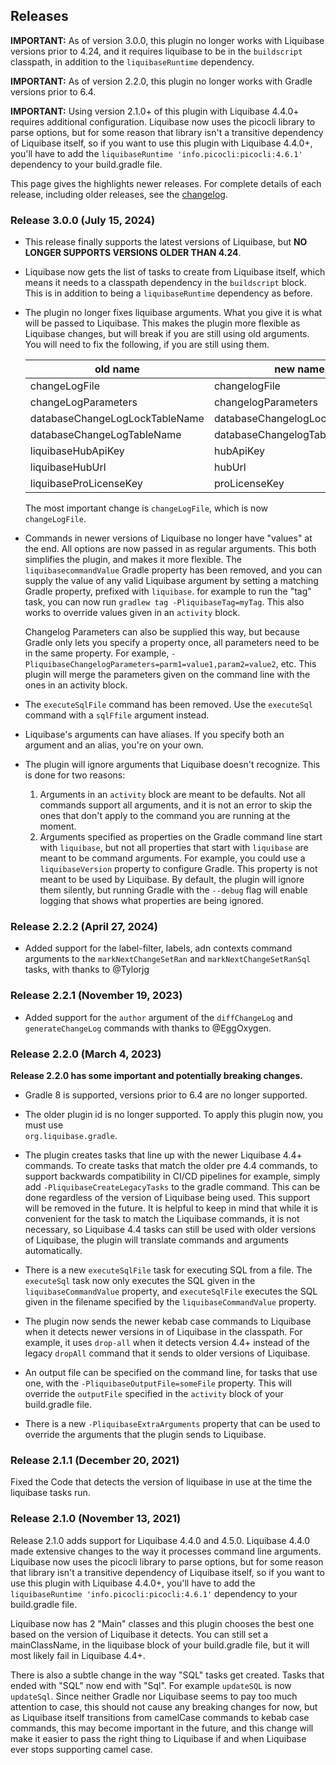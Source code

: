 Releases
--------

**IMPORTANT:** As of version 3.0.0, this plugin no longer works with Liquibase versions prior to
4.24, and it requires liquibase to be in the `buildscript` classpath, in addition to the 
`liquibaseRuntime` dependency.

**IMPORTANT:** As of version 2.2.0, this plugin no longer works with Gradle versions prior to 6.4.

**IMPORTANT:** Using version 2.1.0+ of this plugin with Liquibase 4.4.0+ requires additional 
configuration.  Liquibase now uses the picocli library to parse options, but for some reason that
library isn't a transitive dependency of Liquibase itself, so if you want to use this plugin with
Liquibase 4.4.0+, you'll have to add the `liquibaseRuntime 'info.picocli:picocli:4.6.1'` dependency
to your build.gradle file.

This page gives the highlights newer releases.  For complete details of each release, including 
older releases, see the [changelog](./changelog.md).

### Release 3.0.0 (July 15, 2024)

- This release finally supports the latest versions of Liquibase, but **NO LONGER SUPPORTS VERSIONS
  OLDER THAN 4.24**.  

- Liquibase now gets the list of tasks to create from Liquibase itself, which means it needs to a
  classpath dependency in the `buildscript` block.  This is in addition to being a 
  `liquibaseRuntime` dependency as before.

- The plugin no longer fixes liquibase  arguments.  What you give it is what will be passed to 
  Liquibase.  This makes the plugin more flexible as Liquibase changes, but will break if you are
  still using old arguments.  You will need to fix the following, if you are still using them.

  | old name                       | new name                       |
  |--------------------------------|--------------------------------|
  | changeLogFile                  | changelogFile                  |
  | changeLogParameters            | changelogParameters            |
  | databaseChangeLogLockTableName | databaseChangelogLockTableName |
  | databaseChangeLogTableName     | databaseChangelogTableName     |
  | liquibaseHubApiKey             | hubApiKey                      |
  | liquibaseHubUrl                | hubUrl                         |
  | liquibaseProLicenseKey         | proLicenseKey                  |

  The most important change is `changeLogFile`, which is now `changeLogFile`.

- Commands in newer versions of Liquibase no longer have "values" at the end.  All options are 
  now passed in as regular arguments.  This both simplifies the plugin, and makes it more flexible.
  The `liquibasecommandValue` Gradle property has been removed, and you can supply the value of any
  valid Liquibase argument by setting a matching Gradle property, prefixed with `liquibase`.  for 
  example to run the "tag" task, you can now run `gradlew tag -PliquibaseTag=myTag`.  This also
  works to override values given in an `activity` block.

  Changelog Parameters can also be supplied this way, but because Gradle only lets you specify a 
  property once, all parameters need to be in the same property.  For example, 
  `-PliquibaseChangelogParameters=parm1=value1,param2=value2`, etc.  This plugin will merge the
  parameters given on the command line with the ones in an activity block.

- The `executeSqlFile` command has been removed.  Use the `executeSql` command with a `sqlFfile` 
  argument instead.

- Liquibase's arguments can have aliases.  If you specify both an argument and an alias, you're on
  your own.

- The plugin will ignore arguments that Liquibase doesn't recognize.  This is done for two reasons:
  1. Arguments in an `activity` block are meant to be defaults.  Not all commands support all 
    arguments, and it is not an error to skip the ones that don't apply to the command you are 
    running at the moment.
  2. Arguments specified as properties on the Gradle command line start with `liquibase`, but not 
    all properties that start with `liquibase` are meant to be command arguments.  For example,
    you could use a `liquibaseVersion` property to configure Gradle.  This property is not meant to
    be used by Liquibase.  By default, the plugin will ignore them silently, but running Gradle with
    the `--debug` flag will enable logging that shows what properties are being ignored. 

### Release 2.2.2 (April 27, 2024)

- Added support for the label-filter, labels, adn contexts command arguments to the
  `markNextChangeSetRan` and `markNextChangeSetRanSql` tasks, with thanks to @Tylorjg

### Release 2.2.1 (November 19, 2023)

- Added support for the `author` argument of the `diffChangeLog` and `generateChangeLog` commands
  with thanks to @EggOxygen.

### Release 2.2.0 (March 4, 2023)

**Release 2.2.0 has some important and potentially breaking changes.**

- Gradle 8 is supported, versions prior to 6.4 are no longer supported.

- The older plugin id is no longer supported.  To apply this plugin now, you must use  
  `org.liquibase.gradle`.

- The plugin creates tasks that line up with the newer Liquibase 4.4+ commands.  To create tasks
  that match the older pre 4.4 commands, to support backwards compatibility in CI/CD pipelines for
  example, simply add `-PliquibaseCreateLegacyTasks` to the gradle command.  This can be done
  regardless of the version of Liquibase being used.  This support will be removed in the future.
  It is helpful to keep in mind that while it is convenient for the task to match the Liquibase
  commands, it is not necessary, so Liquibase 4.4 tasks can still be used with older versions of
  Liquibase, the plugin will translate commands and arguments automatically.

- There is a new `executeSqlFile` task for executing SQL from a file.  The `executeSql` task now
  only executes the SQL given in the `liquibaseCommandValue` property, and `executeSqlFile` executes
  the SQL given in the filename specified by the `liquibaseCommandValue` property.

- The plugin now sends the newer kebab case commands to Liquibase when it detects newer versions in
  of Liquibase in the classpath.  For example, it uses `drop-all` when it detects version 4.4+
  instead of the legacy `dropAll` command that it sends to older versions of Liquibase.

- An output file can be specified on the command line, for tasks that use one, with the
  `-PliquibaseOutputFile=someFile` property.  This will override the `outputFile` specified in the
  `activity` block of your build.gradle file.

- There is a new `-PliquibaseExtraArguments` property that can be used to override the arguments
  that the plugin sends to Liquibase.

### Release 2.1.1 (December 20, 2021)

Fixed the Code that detects the version of liquibase in use at the time the liquibase tasks run.

### Release 2.1.0 (November 13, 2021)

Release 2.1.0 adds support for Liquibase 4.4.0 and 4.5.0. Liquibase 4.4.0 made extensive changes to
the way it processes command line arguments.  Liquibase now uses the picocli library to parse
options, but for some reason that library isn't a transitive dependency of Liquibase itself, so if
you want to use this plugin with Liquibase 4.4.0+, you'll have to add the
`liquibaseRuntime 'info.picocli:picocli:4.6.1'` dependency to your build.gradle file.

Liquibase now has 2 "Main" classes and this plugin chooses the best one based on the version of
Liquibase it detects.  You can still set a mainClassName, in the liquibase block of your
build.gradle file, but it will most likely fail in Liquibase 4.4+.

There is also a subtle change in the way "SQL" tasks get created.  Tasks that ended with "SQL" now
end with "Sql".  For example `updateSQL` is now `updateSql`.  Since neither Gradle nor Liquibase
seems to pay too much attention to case, this should not cause any breaking changes for now, but as
Liquibase itself transitions from camelCase commands to kebab case commands, this may become
important in the future, and this change will make it easier to pass the right thing to Liquibase if
and when Liquibase ever stops supporting camel case.

